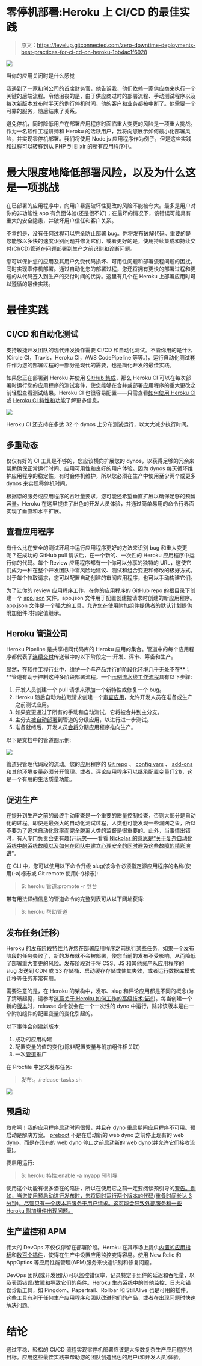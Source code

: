 # 零停机部署:Heroku 上 CI/CD 的最佳实践

> 原文：<https://levelup.gitconnected.com/zero-downtime-deployments-best-practices-for-ci-cd-on-heroku-1bb4ac1f6928>

![](img/f7233e403b8e7065bc372eb2b503a7aa.png)

当你的应用关闭时是什么感觉

我遇到了一家初创公司的首席财务官，他告诉我，他们依赖一家供应商来执行一个关键的后端流程。令他沮丧的是，由于供应商过时的部署流程、手动测试程序以及每次新版本发布时半天的例行停机时间，他的客户和业务都被中断了。他需要一个可靠的服务，随后结束了关系。

避免停机，同时降低用户在部署应用程序时面临重大变更的风险是一项重大挑战。作为一名软件工程讲师和 Heroku 的活跃用户，我将向您展示如何最小化部署风险，并实现零停机部署。我们将使用 Node.js 应用程序作为例子，但是这些实践和过程可以转移到从 PHP 到 Elixir 的所有应用程序中。

# 最大限度地降低部署风险，以及为什么这是一项挑战

在已部署的应用程序中，向用户暴露破坏性更改的风险不能被夸大。最多是用户对你的非功能性 app 有负面体验(还是很不好)；在最坏的情况下，该错误可能具有重大的安全隐患，并破坏用户信任和客户关系。

不幸的是，没有任何过程可以完全防止部署 bug。你将发布破解代码。重要的是您能够以多快的速度识别问题并修复它们，或者更好的是，使用持续集成和持续交付(CI/CD)管道在问题部署到生产之前识别和诊断问题。

您可以保护您的应用及其用户免受代码损坏、可用性问题和部署流程问题的困扰，同时实现零停机部署。通过自动化您的部署过程，您还将拥有更快的部署过程和更短的从代码签入到生产的交付时间的优势。这里有几个在 Heroku 上部署应用时可以遵循的最佳实践。

# 最佳实践

## CI/CD 和自动化测试

支持敏捷开发团队的现代开发操作需要 CI/CD 和自动化测试。不管你用的是什么(Circle CI，Travis，Heroku CI，AWS CodePipeline 等等。)，运行自动化测试套件作为您的部署过程的一部分是现代的需要，也是简化开发的最佳实践。

如果您正在部署到 Heroku 并使用 [GitHub 集成](https://devcenter.heroku.com/articles/github-integration)，那么 Heroku CI 可以在每次部署时运行您的应用程序的测试套件，使您能够在合并或部署应用程序的重大更改之前轻松查看测试结果。Heroku CI 也很容易配置——只需查看[如何使用 Heroku CI](https://devcenter.heroku.com/articles/heroku-ci) 或 [Heroku CI 特性和功能](https://devcenter.heroku.com/articles/heroku-ci)了解更多信息。

![](img/e6a4f31f290c6a4960fe1b147b7d0565.png)

Heroku CI 还支持在多达 32 个 dynos 上分布测试运行，以大大减少执行时间。

## 多重动态

仅仅有好的 CI 工具是不够的，您应该横向扩展您的 dynos，以获得足够的冗余来帮助确保正常运行时间、应用可用性和良好的用户体验。因为 dynos 每天循环维护应用程序的稳定性，有时会停机维护，所以您必须在生产中使用至少两个或更多 dynos 来实现零停机时间。

根据您的服务或应用程序的吞吐量要求，您可能还希望垂直扩展以确保足够的预留容量。Heroku 在这里提供了出色的开发人员体验，并通过简单易用的命令行界面实现了垂直和水平扩展。

## 查看应用程序

有什么比在安全的测试环境中运行应用程序更好的方法来识别 bug 和重大变更呢？在成功的 GitHub pull 请求后，在一个新的、一次性的 Heroku 应用程序中运行你的代码。每个 Review 应用程序都有一个你可以分享的独特的 URL，这使它们成为一种在整个开发团队中零风险地建议、测试和组合变更和修改的极好方式。对于每个拉取请求，您可以配置自动创建的审阅应用程序，也可以手动构建它们。

为了让你的 review 应用程序工作，在你的应用程序的 GitHub repo 的根目录下创建一个 [app.json](https://devcenter.heroku.com/articles/github-integration-review-apps#the-app-json-file) 文件。app.json 文件用于配置创建拉请求时创建的新应用程序。app.json 文件是一个强大的工具，允许您在使用附加组件提供者的默认计划提供附加组件时指定值继承。

## Heroku 管道公司

Heroku Pipeline 是共享相同代码库的 Heroku 应用的集合。管道中的每个应用程序都代表了[连续交付](http://en.wikipedia.org/wiki/Continuous_delivery)传送带中的以下阶段之一:开发、评审、筹备和生产。

显然，在软件工程行业中，维护一个与产品并行的阶段化环境几乎无处不在**；**管道有助于控制这种多阶段部署流程。一个[示例流水线工作流程](https://devcenter.heroku.com/articles/pipelines)具有以下步骤:

1.  开发人员创建一个 pull 请求来添加一个新特性或修复一个 bug。
2.  Heroku 随后自动为拉取请求创建一个[审查应用](https://devcenter.heroku.com/articles/github-integration-review-apps)，允许开发人员在准备或生产之前测试应用。
3.  如果变更通过了所有的手动和自动测试，它将被合并到主分支。
4.  主分支[被自动部署](https://devcenter.heroku.com/articles/github-integration)到管道的分级应用，以进行进一步测试。
5.  准备就绪后，开发人员[会将](https://devcenter.heroku.com/articles/pipelines#promoting)分期应用程序推向生产。

以下是文档中的管道图示例:

![](img/418bb47aafa48b2576daac374b6e43ff.png)

管道只管理代码段的流动。您的应用程序的 [Git repo](https://devcenter.heroku.com/articles/git) 、 [config vars](https://devcenter.heroku.com/articles/config-vars) 、 [add-ons](https://devcenter.heroku.com/articles/managing-add-ons) 和其他环境变量必须分开管理。或者，评论应用程序可以继承配置变量(T21)，这是一个有用的生活质量功能。

## 促进生产

在提升到生产之前的最终手动审查是一个重要的质量控制检查，否则大部分是自动化的过程。即使是最强大的自动化测试过程，人类也可能发现一些漏网之鱼，所以不要为了追求自动化效率而完全脱离人类的监督是很重要的。此外，当事情出错时，有人专门负责会更有趣(开玩笑——看看 [Nickolas 的意思是“关于复杂自动化系统中的系统故障以及如何在团队中建立心理安全的同时避免这些故障的精彩演讲](https://www.youtube.com/watch?v=1xQeXOz0Ncs)”。

在 CLI 中，您可以使用以下命令升级 slug(该命令必须指定源应用程序的名称(使用(-a)标志或 Git remote 使用(-r)标志):

> $: heroku 管道:promote -r 登台

带有用法详细信息的管道命令的完整列表可从以下网址获得:

> $: heroku 帮助管道

## 发布任务(迁移)

Heroku 的[发布阶段特性](https://devcenter.heroku.com/articles/how-heroku-works#releases)允许您在部署应用程序之前执行某些任务。如果一个发布阶段的任务失败了，新的发布就不会被部署，使您当前的发布不受影响，从而降低了部署重大变更的风险。发布阶段对于将 CSS、JS 和其他资产从应用程序的 slug 发送到 CDN 或 S3 存储桶、启动缓存存储或使其失效，或者运行数据库模式迁移等任务非常有用。

需要注意的是，在 Heroku 的架构中，发布、slug 和评论应用都是不同的概念(为了清晰起见，请参考[这篇关于 Heroku 如何工作的高级技术描述](https://devcenter.heroku.com/articles/how-heroku-works#releases))。每当创建一个新的[版本](https://devcenter.heroku.com/articles/releases)时，release 命令就会在一个一次性的 dyno 中运行，除非该版本是由一个附加组件的配置变量的变化引起的。

以下事件会创建新版本:

1.  成功的应用构建
2.  配置变量的值的变化(除非配置变量与附加组件相关联)
3.  一次[管道](https://devcenter.heroku.com/articles/pipelines)推广

在 Procfile 中定义发布任务:

> 发布:。/release-tasks.sh

![](img/b77b7d801a87520bb59735903b13fc5c.png)

## 预启动

救命啊！我的应用程序启动时间很慢，并且在 dyno 重启期间应用程序不可用。预启动是解决方案。 [preboot](https://devcenter.heroku.com/articles/preboot) 不是在启动新的 web dyno 之前停止现有的 web dyno，而是在现有的 web dyno 停止之前启动新的 web dyno(并允许它们接收流量)。

要启用运行:

> $: heroku 特性:enable -a myapp 预引导

使用这个功能有很多潜在的陷阱，所以在使用它之前一定要阅读预引导的[警告。例如，当您使用预启动进行发布时，您将同时运行两个版本的代码(重叠时间长达 3 分钟)，尽管只有一个版本将服务于用户请求。这可能会导致外部服务和一些 Heroku 附加组件出现问题。](https://devcenter.heroku.com/articles/preboot#caveats)

## 生产监控和 APM

伟大的 DevOps 不仅仅停留在部署阶段。Heroku 在其市场上提供[内置的应用指标](https://devcenter.heroku.com/articles/metrics)和[数百个插件](https://elements.heroku.com/addons/)，使得在生产中设置应用监控变得容易。使用 New Relic 和 AppOptics 等应用性能管理(APM)服务来快速识别和修复问题。

DevOps 团队(或开发团队)可以监控错误率，记录特定于组件的延迟和吞吐量，以及表面错误/故障和导致它们的条件。Heroku 生态系统中的其他监控、日志和错误诊断工具，如 Pingdom、Papertrail、Rollbar 和 StillAlive 也是可用的插件。这些工具有利于任何生产应用程序和团队改进他们的产品，或者在出现问题时快速解决问题。

# 结论

通过平稳、轻松的 CI/CD 流程实现零停机部署应该是大多数复杂生产应用程序的目标。应用这些最佳实践来帮助您的团队创造出色的用户(和开发人员)体验。